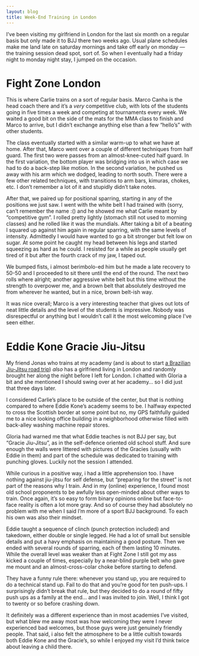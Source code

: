 ```yaml
---
layout: blog
title: Week-End Training in London
---
```

I’ve been visiting my girlfriend in London for the last six month on a regular basis but only made it to BJJ there two weeks ago. Usual plane schedules make me land late on saturday mornings and take off early on monday — the training session dead spot, sort of. So when I eventually had a friday night to monday night stay, I jumped on the occasion.

# Fight Zone London

This is where Carlie trains on a sort of regular basis. Marco Canha is the head coach there and it’s a _very_ competitive club, with lots of the students going in five times a week and competing at tournaments every week. We waited a good bit on the side of the mats for the MMA class to finish and Marco to arrive, but I didn’t exchange anything else than a few “hello’s” with other students.

The class eventually started with a similar warm-up to what we have at home. After that, Marco went over a couple of different techniques from half guard. The first two were passes from an almost-knee-cuted half guard. In the first variation, the bottom player was bridging into us in which case we had to do a back-step like motion. In the second variation, he pushed us away with his arm which we dodged, leading to north south. There were a few other related techniques, with transitions to arm bars, kimuras, chokes, etc. I don’t remember a lot of it and stupidly didn’t take notes.

After that, we paired up for positional sparring, starting in any of the positions we just saw. I went with the white belt I had trained with (sorry, can’t remember the name :() and he showed me what Carlie meant by “competitive gym”. I rolled pretty lightly (stomach still not used to morning classes) and he rolled like it was the mundials. After taking a bit of a beating I squared up against him again in regular sparring, with the same levels of intensity. Admittedly I would have wanted to go a bit stronger but felt low on sugar. At some point he caught my head between his legs and started squeezing as hard as he could. I resisted for a while as people usually get tired of it but after the fourth crack of my jaw, I taped out.

We bumped fists, i almost berimbolo-ed him but he made a late recovery to 50-50 and I proceeded to sit there until the end of the round. The next two rolls where alright; another aggressive white belt but this time without the strength to overpower me, and a brown belt that absolutely destroyed me from wherever he wanted, but in a nice, brown belt-ish way.

It was nice overall; Marco is a very interesting teacher that gives out lots of neat little details and the level of the students is impressive. Nobody was disrespectful or anything but I wouldn’t call it the most welcoming place I’ve seen either.

# Eddie Kone Gracie Jiu-Jitsu

My friend Jonas who trains at my academy (and is about to start [a Brazilian Jiu-Jitsu road trip](http://around-the-ju.over-blog.com/)) _also_ has a girlfriend living in London and randomly brought her along the night before I left for London. I chatted with Gloria a bit and she mentioned I should swing over at her academy… so I did just that three days later.

I considered Carlie’s place to be outside of the center, but that is nothing compared to where Eddie Kone’s academy seems to be. I halfway expected to cross the Scottish border at some point but no, my GPS faithfully guided me to a nice looking office building in a neighborhood otherwise filled with back-alley washing machine repair stores.

Gloria had warned me that what Eddie teaches is not BJJ per say, but “Gracie Jiu-Jitsu”, as in the self-defence oriented old school stuff. And sure enough the walls were littered with pictures of the Gracies (usually with Eddie in them) and part of the schedule was dedicated to training with punching gloves. Luckily not the session I attended.

While curious in a positive way, i had a little apprehension too. I have nothing against jiu-jitsu for self defense, but “preparing for the street” is not part of the reasons why I train. And in my (online) experience, I found most old school proponents to be awfully less open-minded about other ways to train. Once again, it’s so easy to form binary opinions online but face-to-face reality is often a lot more gray. And so of course they had absolutely no problem with me when I said I’m more of a sport BJJ background. To each his own was also their mindset.

Eddie taught a sequence of clinch (punch protection included) and takedown, either double or single legged. He had a lot of small but sensible details and put a havy emphasis on maintaining a good posture. Then we ended with several rounds of sparring, each of them lasting 10 minutes. While the overall level was weaker than at Fight Zone I still got my ass kicked a couple of times, especially by a near-blind purple belt who gave me mount and an almost-cross-colar choke before starting to defend.

They have a funny rule there: whenever you stand up, you are required to do a technical stand up. Fail to do that and you’re good for ten push-ups. I surprisingly didn’t break that rule, but they decided to do a round of fifty push ups as a family at the end… and I was invited to join. Well, I think I got to twenty or so before crashing down.

It definitely was a different experience than in most academies I’ve visited, but what blew me away most was how welcoming they were  I never experienced bad welcomes, but those guys were just genuinely friendly people. That said, i also felt the atmosphere to be a little cultish towards both Eddie Kone and the Gracie’s, so while I enjoyed my visit I’d think twice about leaving a child there.